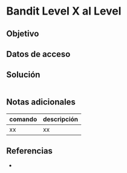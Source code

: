 # Bandit Level X al Level

## Objetivo


## Datos de acceso


## Solución
```bash

```

## Notas adicionales
| comando | descripción |
| ------ | ------ |
| xx | xx |

## Referencias
- []()
